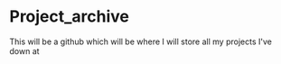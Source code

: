 # Project_archive
This will be a github which will be where I will store all my projects I've down at 
